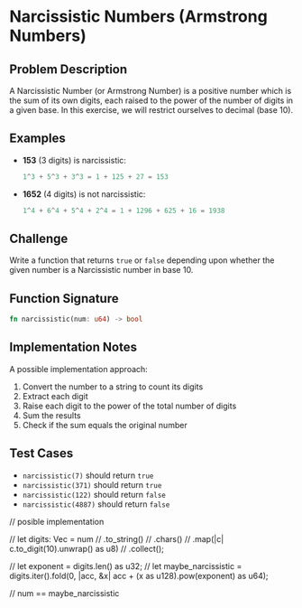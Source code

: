 # Narcissistic Numbers (Armstrong Numbers)

## Problem Description

A Narcissistic Number (or Armstrong Number) is a positive number which is the sum of its own digits, each raised to the power of the number of digits in a given base. In this exercise, we will restrict ourselves to decimal (base 10).

## Examples

- **153** (3 digits) is narcissistic:

  ```rust
  1^3 + 5^3 + 3^3 = 1 + 125 + 27 = 153
  ```

- **1652** (4 digits) is not narcissistic:

  ```rust
  1^4 + 6^4 + 5^4 + 2^4 = 1 + 1296 + 625 + 16 = 1938
  ```

## Challenge

Write a function that returns `true` or `false` depending upon whether the given number is a Narcissistic number in base 10.

## Function Signature

```rust
fn narcissistic(num: u64) -> bool
```

## Implementation Notes

A possible implementation approach:

1. Convert the number to a string to count its digits
2. Extract each digit
3. Raise each digit to the power of the total number of digits
4. Sum the results
5. Check if the sum equals the original number

## Test Cases

- `narcissistic(7)` should return `true`
- `narcissistic(371)` should return `true`
- `narcissistic(122)` should return `false`
- `narcissistic(4887)` should return `false`

// posible implementation
<!-- markdownlint-disable-next-line MD033 -->
// let digits: Vec<u8> = num
// .to_string()
// .chars()
// .map(|c| c.to_digit(10).unwrap() as u8)
// .collect();

// let exponent = digits.len() as u32;
// let maybe_narcissistic = digits.iter().fold(0, |acc, &x| acc + (x as u128).pow(exponent) as u64);

// num == maybe_narcissistic
